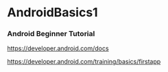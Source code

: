# AndroidBasics1


<h3>Android Beginner Tutorial </h3>

https://developer.android.com/docs

https://developer.android.com/training/basics/firstapp

